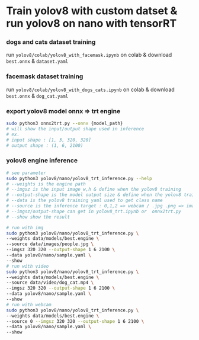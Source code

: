 # Train yolov8 with custom datset & run yolov8 on nano with tensorRT

### dogs and cats dataset training
run ``` yolov8/colab/yolov8_with_facemask.ipynb ``` on colab & download ```best.onnx``` & ```dataset.yaml```
### facemask dataset training
run ``` yolov8/colab/yolov8_with_dogs_cats.ipynb ``` on colab & download ```best.onnx``` & ```dog_cat.yaml```

### export yolov8 model onnx => trt engine
```bash
sudo python3 onnx2trt.py --onnx {model_path}
# will show the input/output shape used in inference
# ex.
# input shape : [1, 3, 320, 320]
# output shape : (1, 6, 2100)
```

### yolov8 engine inference
```bash
# see parameter
sudo python3 yolov8/nano/yolov8_trt_inference.py --help 
# --weights is the engine path
# --imgsz is the input image w,h & define when the yolov8 training 
# --output-shape is the model output size & define when the yolov8 training
# --data is the yolov8 training yaml used to get class name
# --source is the inference target : 0,1,2 => webcam / .jpg .png => image / .mp4 => video
# --imgsz/output-shape can get in yolov8_trt.ipynb or  onnx2trt.py
# --show show the result

# run with img
sudo python3 yolov8/nano/yolov8_trt_inference.py \
--weights data/models/best.engine \
--source data/images/people.jpg \
--imgsz 320 320 --output-shape 1 6 2100 \
--data yolov8/nano/sample.yaml \
--show
# run with video
sudo python3 yolov8/nano/yolov8_trt_inference.py \
--weights data/models/best.engine \
--source data/video/dog_cat.mp4 \
--imgsz 320 320 --output-shape 1 6 2100 \
--data yolov8/nano/sample.yaml \
--show
# run with webcam
sudo python3 yolov8/nano/yolov8_trt_inference.py \
--weights data/models/best.engine \
--source 0 --imgsz 320 320 --output-shape 1 6 2100 \
--data yolov8/nano/sample.yaml \
--show
```



